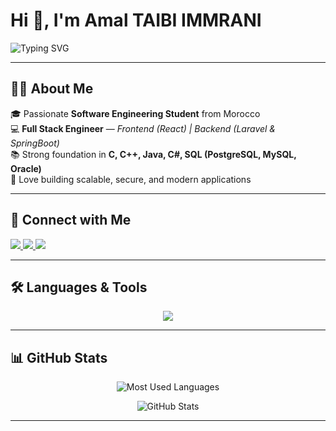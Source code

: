 # Hi 👋, I'm Amal TAIBI IMMRANI  

![Typing SVG](https://readme-typing-svg.herokuapp.com?lines=Hello+World!;I'm+a+Full+Stack+Engineer;Frontend+(React)+%7C+Backend+(Laravel+%26+SpringBoot);Welcome+to+my+GitHub!&center=true&width=600&height=45)

---

## 👩‍💻 About Me  
🎓 Passionate **Software Engineering Student** from Morocco  
💻 **Full Stack Engineer** — *Frontend (React) | Backend (Laravel & SpringBoot)*  
📚 Strong foundation in **C, C++, Java, C#, SQL (PostgreSQL, MySQL, Oracle)**  
🚀 Love building scalable, secure, and modern applications  

---

## 🔗 Connect with Me  
<p align="left">
  <a href="https://www.linkedin.com/in/amal-taibi-immrani-9057312b6/" target="_blank">
    <img src="https://img.shields.io/badge/-Amal%20Taibi%20Immrani-blue?style=for-the-badge&logo=Linkedin&logoColor=white"/>
  </a>
  <a href="https://github.com/AmalImrani" target="_blank">
    <img src="https://img.shields.io/badge/-AmalImrani-181717?style=for-the-badge&logo=github&logoColor=white"/>
  </a>
  <a href="mailto:amal.taibiimmrani@etu.uae.ac.ma">
    <img src="https://img.shields.io/badge/Email-D14836?style=for-the-badge&logo=gmail&logoColor=white"/>
  </a>
</p>

---

## 🛠️ Languages & Tools  

<p align="center">
  <img src="https://skillicons.dev/icons?i=react,bootstrap,html,css,js,php,laravel,java,spring,cs,cpp,c,mysql,postgres,oracle,git,linux" />
</p>

---

## 📊 GitHub Stats  

<p align="center">
  <img src="https://github-readme-stats.vercel.app/api/top-langs/?username=AmalImrani&layout=compact&theme=radical" alt="Most Used Languages"/>
</p>

<p align="center">
  <img src="https://github-readme-stats.vercel.app/api?username=AmalImrani&show_icons=true&theme=radical" alt="GitHub Stats"/>
</p>

---
